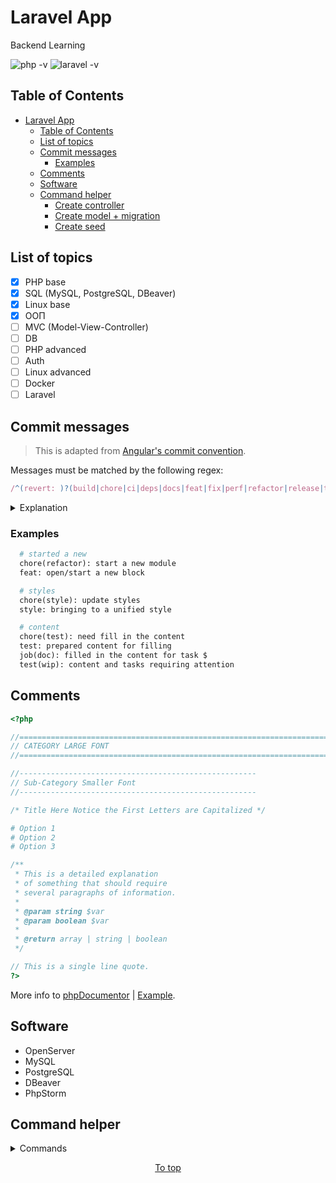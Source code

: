 # Laravel App

Backend Learning

![php -v](https://img.shields.io/badge/php_7.3-7377ad)
![laravel -v](https://img.shields.io/badge/laravel-9.x-df5b4b)

## Table of Contents

- [Laravel App](#laravel-app)
    - [Table of Contents](#table-of-contents)
    - [List of topics](#list-of-topics)
    - [Commit messages](#commit-messages)
        - [Examples](#examples)
    - [Comments](#comments)
    - [Software](#software)
    - [Command helper](#command-helper)
        - [Create controller](#create-controller)
        - [Create model + migration](#create-model--migration)
        - [Create seed](#create-seed)

## List of topics

- [x] PHP base
- [x] SQL (MySQL, PostgreSQL, DBeaver)
- [x] Linux base
- [x] ООП
- [ ] MVC (Model-View-Controller)
- [ ] DB
- [ ] PHP advanced
- [ ] Auth
- [ ] Linux advanced
- [ ] Docker
- [ ] Laravel

## Commit messages

> This is adapted from [Angular's commit convention](https://github.com/conventional-changelog/conventional-changelog/tree/master/packages/conventional-changelog-angular).

Messages must be matched by the following regex:

```js
/^(revert: )?(build|chore|ci|deps|docs|feat|fix|perf|refactor|release|test|types|wip|workflow|workspace)(\(.+\))?: .{1,50}/;
```

<details>
  <summary>Explanation</summary>

|          On/Off          | Message   | Description                                                   |
| :----------------------: | --------- | :------------------------------------------------------------ |
| <ul><li>- [ ] </li></ul> | build     | Changes that affect the build system or external dependencies |
| <ul><li>- [x] </li></ul> | chore     | Chore development                                             |
| <ul><li>- [x] </li></ul> | ci        | Changes to our CI configuration files and scripts             |
| <ul><li>- [ ] </li></ul> | deps      | Dependencies                                                  |
| <ul><li>- [x] </li></ul> | docs      | Documentation only changes                                    |
| <ul><li>- [x] </li></ul> | feat      | A new feature                                                 |
| <ul><li>- [x] </li></ul> | fix       | A bug fix                                                     |
| <ul><li>- [x] </li></ul> | perf      | A code change that improves performance                       |
| <ul><li>- [x] </li></ul> | refactor  | A code change that neither fixes a bug nor adds a feature     |
| <ul><li>- [ ] </li></ul> | release   | Start or prepare for a new release                            |
| <ul><li>- [x] </li></ul> | test      | Adding missing tests or correcting existing tests             |
| <ul><li>- [ ] </li></ul> | types     | Types                                                         |
| <ul><li>- [x] </li></ul> | wip       | Work in progress                                              |
| <ul><li>- [x] </li></ul> | workflow  | Workflow                                                      |
| <ul><li>- [x] </li></ul> | workspace | Workspace changes                                             |

</details>

### Examples

```apache
  # started a new
  chore(refactor): start a new module
  feat: open/start a new block
```

```apache
  # styles
  chore(style): update styles
  style: bringing to a unified style
```

```apache
  # content
  chore(test): need fill in the content
  test: prepared content for filling
  job(doc): filled in the content for task $
  test(wip): content and tasks requiring attention
```

## Comments

```php
<?php

//======================================================================
// CATEGORY LARGE FONT
//======================================================================

//-----------------------------------------------------
// Sub-Category Smaller Font
//-----------------------------------------------------

/* Title Here Notice the First Letters are Capitalized */

# Option 1
# Option 2
# Option 3

/**
 * This is a detailed explanation
 * of something that should require
 * several paragraphs of information.
 *
 * @param string $var
 * @param boolean $var
 *
 * @return array | string | boolean
 */

// This is a single line quote.
?>
```

More info to [phpDocumentor](https://manual.phpdoc.org/HTMLSmartyConverter/HandS/phpDocumentor/tutorial_phpDocumentor.quickstart.pkg.html) | [Example](https://manual.phpdoc.org/HTMLSmartyConverter/HandS/phpDocumentor/tutorial_sample2.pkg.html).

## Software

- OpenServer
- MySQL
- PostgreSQL
- DBeaver
- PhpStorm

<!--
- Visual Studio Code
    - SQLTools
    - SQL Formatter
    - SQLTools PostgreSQL
    - Comment Anchors
-->

## Command helper

<details>
<summary>Commands</summary>

```bash
# -> show commands:
$ php artisan
```

### Create controller

```bash
$ php artisan make:controller NameController
# output in app/Http/Controllers
```

### Create model + migration

```bash
$ php artisan make:model NameModel -m
# output:
#   model     in app/Models/
#   migration in database/migrations/
$ php artisan migrate
```

### Create seed

```bash
php artisan make:seeder NameSeeder
```

</details>

<p align="center">
<a href="#laravel-app" title="">To top</a>
</p>
